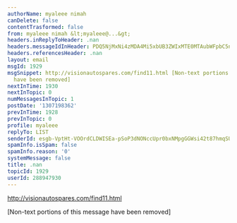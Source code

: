 ```yaml
---
authorName: myaleee nimah
canDelete: false
contentTrasformed: false
from: myaleee nimah &lt;myaleee@...&gt;
headers.inReplyToHeader: .nan
headers.messageIdInHeader: PDQ5NjMxNi4zMDA4Mi5xbUB3ZWIxMTE0MTAubWFpbC5ncTEueWFob28uY29tPg==
headers.referencesHeader: .nan
layout: email
msgId: 1929
msgSnippet: http://visionautospares.com/find11.html [Non-text portions of this message
  have been removed]
nextInTime: 1930
nextInTopic: 0
numMessagesInTopic: 1
postDate: '1307198362'
prevInTime: 1928
prevInTopic: 0
profile: myaleee
replyTo: LIST
senderId: esgb-VptHt-VOOrdCLDWISEa-pSoP3dNONccUpr0bxNMpgGGWsi42t87hmqSUUj1veEN4E_HkSbICC7cxsPf9BIZZb0LJ8PI
spamInfo.isSpam: false
spamInfo.reason: '0'
systemMessage: false
title: .nan
topicId: 1929
userId: 288947930
---
```


http://visionautospares.com/find11.html

[Non-text portions of this message have been removed]


